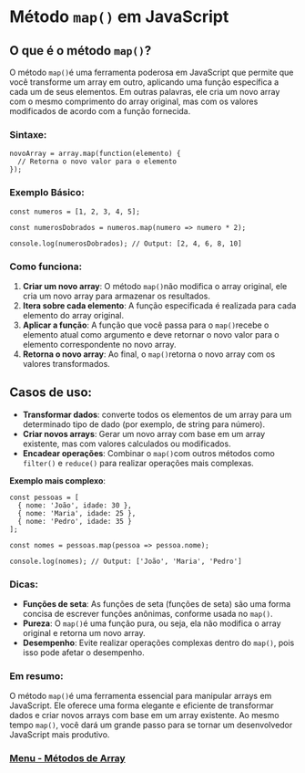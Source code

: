 # Método `map()` em JavaScript

## O que é o método `map()`?

O método `map()`é uma ferramenta poderosa em JavaScript que permite que você transforme um array em outro, aplicando uma função específica a cada um de seus elementos. Em outras palavras, ele cria um novo array com o mesmo comprimento do array original, mas com os valores modificados de acordo com a função fornecida.

### Sintaxe:

```
novoArray = array.map(function(elemento) {
  // Retorna o novo valor para o elemento
});
```

### Exemplo Básico:

```
const numeros = [1, 2, 3, 4, 5];

const numerosDobrados = numeros.map(numero => numero * 2);

console.log(numerosDobrados); // Output: [2, 4, 6, 8, 10]
```

### Como funciona:

1. **Criar um novo array**: O método `map()`não modifica o array original, ele cria um novo array para armazenar os resultados.
2. **Itera sobre cada elemento**: A função especificada é realizada para cada elemento do array original.
3. **Aplicar a função**: A função que você passa para o `map()`recebe o elemento atual como argumento e deve retornar o novo valor para o elemento correspondente no novo array.
4. **Retorna o novo array**: Ao final, o `map()`retorna o novo array com os valores transformados.

## Casos de uso:

- **Transformar dados**: converte todos os elementos de um array para um determinado tipo de dado (por exemplo, de string para número).
- **Criar novos arrays**: Gerar um novo array com base em um array existente, mas com valores calculados ou modificados.
- **Encadear operações**: Combinar o `map()`com outros métodos como `filter()` e `reduce()` para realizar operações mais complexas.

**Exemplo mais complexo**:

```
const pessoas = [
  { nome: 'João', idade: 30 },
  { nome: 'Maria', idade: 25 },
  { nome: 'Pedro', idade: 35 }
];

const nomes = pessoas.map(pessoa => pessoa.nome);

console.log(nomes); // Output: ['João', 'Maria', 'Pedro']
```

### Dicas:

- **Funções de seta**: As funções de seta (funções de seta) são uma forma concisa de escrever funções anônimas, conforme usada no `map()`.
- **Pureza**: O `map()`é uma função pura, ou seja, ela não modifica o array original e retorna um novo array.
- **Desempenho**: Evite realizar operações complexas dentro do `map()`, pois isso pode afetar o desempenho.

### Em resumo:

O método `map()`é uma ferramenta essencial para manipular arrays em JavaScript. Ele oferece uma forma elegante e eficiente de transformar dados e criar novos arrays com base em um array existente. Ao mesmo tempo `map()`, você dará um grande passo para se tornar um desenvolvedor JavaScript mais produtivo.

### [Menu - Métodos de Array](../menu.md)